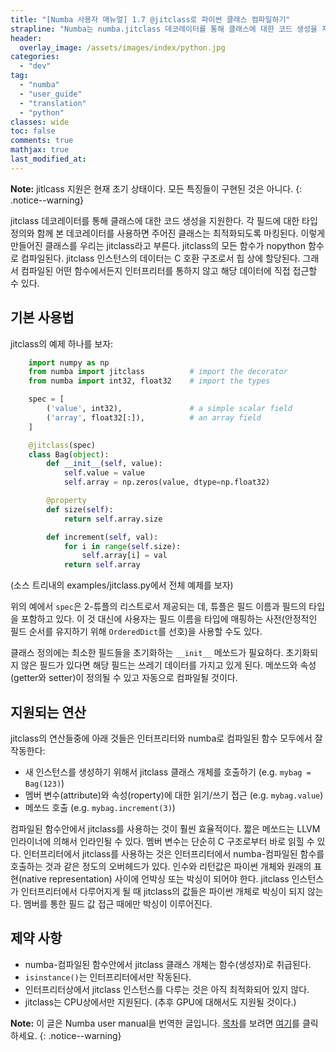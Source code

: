 ```yaml
---
title: "[Numba 사용자 매뉴얼] 1.7 @jitclass로 파이썬 클래스 컴파일하기"
strapline: "Numba는 numba.jitclass 데코레이터를 통해 클래스에 대한 코드 생성을 지원한다."
header:
  overlay_image: /assets/images/index/python.jpg
categories:
  - "dev"
tag:
  - "numba"
  - "user_guide"
  - "translation"
  - "python"
classes: wide
toc: false
comments: true
mathjax: true
last_modified_at: 
---
```


**Note:** jitlcass 지원은 현재 초기 상태이다. 모든 특징들이 구현된 것은 아니다.
{: .notice--warning}

jitclass 데코레이터를 통해 클래스에 대한 코드 생성을 지원한다. 
각 필드에 대한 타입 정의와 함께 본 데코레이터를 사용하면 주어진 클래스는 최적화되도록 마킹된다.
이렇게 만들어진 클래스를 우리는 jitclass라고 부른다.
jitclass의 모든 함수가 nopython 함수로 컴파일된다. 
jitclass 인스턴스의 데이터는 C 호환 구조로서 힙 상에 할당된다.
그래서 컴파일된 어떤 함수에서든지 인터프리터를 통하지 않고 해당 데이터에 직접 접근할 수 있다.

## 기본 사용법

jitclass의 예제 하나를 보자:

```python
    import numpy as np
    from numba import jitclass          # import the decorator
    from numba import int32, float32    # import the types

    spec = [
        ('value', int32),               # a simple scalar field
        ('array', float32[:]),          # an array field
    ]

    @jitclass(spec)
    class Bag(object):
        def __init__(self, value):
            self.value = value
            self.array = np.zeros(value, dtype=np.float32)

        @property
        def size(self):
            return self.array.size

        def increment(self, val):
            for i in range(self.size):
                self.array[i] = val
            return self.array
```

(소스 트리내의 examples/jitclass.py에서 전체 예제를 보자)

위의 예에서 `spec`은 2-튜플의 리스트로서 제공되는 데, 튜플은 필드 이름과 필드의 타입을 포함하고 있다.
이 것 대신에 사용자는 필드 이름을 타입에 매핑하는 사전(안정적인 필드 순서를 유지하기 위해 `OrderedDict`를 선호)을 사용할 수도 있다.

클래스 정의에는 최소한 필드들을 초기화하는 `__init__` 메쏘드가 필요하다.
초기화되지 않은 필드가 있다면 해당 필드는 쓰레기 데이터를 가지고 있게 된다.
메쏘드와 속성(getter와 setter)이 정의될 수 있고 자동으로 컴파일될 것이다. 


## 지원되는 연산

jitclass의 연산들중에 아래 것들은 인터프리터와 numba로 컴파일된 함수 모두에서 잘 작동한다:

-   새 인스턴스를 생성하기 위해서 jitclass 클래스 개체를 호출하기 (e.g. `mybag = Bag(123)`)
-   멤버 변수(attribute)와 속성(roperty)에 대한 읽기/쓰기 접근 (e.g. `mybag.value`)
-   메쏘드 호출 (e.g. `mybag.increment(3)`)

컴파일된 함수안에서 jitclass를 사용하는 것이 훨씬 효율적이다.
짧은 메쏘드는 LLVM 인라이너에 의해서 인라인될 수 있다.
멤버 변수는 단순히 C 구조로부터 바로 읽힐 수 있다.
인터프리터에서 jitclass를 사용하는 것은 인터프리터에서 numba-컴파일된 함수를 호출하는 것과 같은
정도의 오버헤드가 있다. 
인수와 리턴값은 파이썬 개체와 원래의 표현(native representation) 사이에 언박싱 또는 박싱이 되어야 한다.
jitclass 인스턴스가 인터프리터에서 다루어지게 될 때 jitclass의 값들은 파이썬 개체로 박싱이 되지 않는다.
멤버를 통한 필드 값 접근 때에만 박싱이 이루어진다.

## 제약 사항

-   numba-컴파일된 함수안에서 jitclass 클래스 개체는 함수(생성자)로 취급된다.
-   `isinstance()`는 인터프리터에서만 작동된다.
-   인터프리터상에서 jitclass 인스턴스를 다루는 것은 아직 최적화되어 있지 않다.
-   jitclass는 CPU상에서만 지원된다. (추후 GPU에 대해서도 지원될 것이다.)


**Note:** 
이 글은 Numba user manual을 번역한 글입니다.
[목차](/dev/numba_user_index)를 보려면 [여기](/dev/numba_user_index)를 클릭하세요.
{: .notice--warning}
